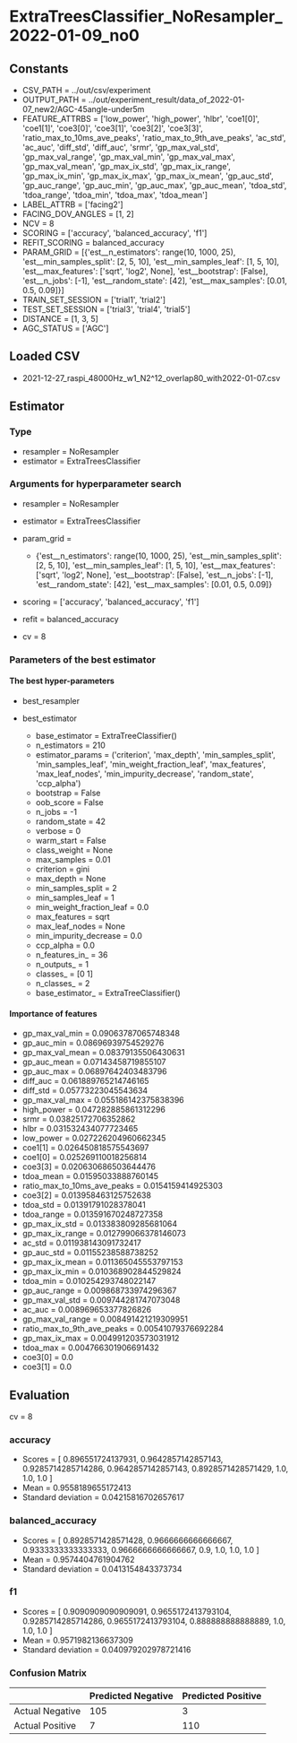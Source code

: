 # ExtraTreesClassifier_NoResampler_2022-01-09_no0
## Constants
- CSV_PATH = ../out/csv/experiment
- OUTPUT_PATH = ../out/experiment_result/data_of_2022-01-07_new2/AGC-45angle-under5m
- FEATURE_ATTRBS = ['low_power', 'high_power', 'hlbr', 'coe1[0]', 'coe1[1]', 'coe3[0]', 'coe3[1]', 'coe3[2]', 'coe3[3]', 'ratio_max_to_10ms_ave_peaks', 'ratio_max_to_9th_ave_peaks', 'ac_std', 'ac_auc', 'diff_std', 'diff_auc', 'srmr', 'gp_max_val_std', 'gp_max_val_range', 'gp_max_val_min', 'gp_max_val_max', 'gp_max_val_mean', 'gp_max_ix_std', 'gp_max_ix_range', 'gp_max_ix_min', 'gp_max_ix_max', 'gp_max_ix_mean', 'gp_auc_std', 'gp_auc_range', 'gp_auc_min', 'gp_auc_max', 'gp_auc_mean', 'tdoa_std', 'tdoa_range', 'tdoa_min', 'tdoa_max', 'tdoa_mean']
- LABEL_ATTRB = ['facing2']
- FACING_DOV_ANGLES = [1, 2]
- NCV = 8
- SCORING = ['accuracy', 'balanced_accuracy', 'f1']
- REFIT_SCORING = balanced_accuracy
- PARAM_GRID = [{'est__n_estimators': range(10, 1000, 25), 'est__min_samples_split': [2, 5, 10], 'est__min_samples_leaf': [1, 5, 10], 'est__max_features': ['sqrt', 'log2', None], 'est__bootstrap': [False], 'est__n_jobs': [-1], 'est__random_state': [42], 'est__max_samples': [0.01, 0.5, 0.09]}]
- TRAIN_SET_SESSION = ['trial1', 'trial2']
- TEST_SET_SESSION = ['trial3', 'trial4', 'trial5']
- DISTANCE = [1, 3, 5]
- AGC_STATUS = ['AGC']

## Loaded CSV
- 2021-12-27_raspi_48000Hz_w1_N2^12_overlap80_with2022-01-07.csv

## Estimator
### Type
- resampler = NoResampler
- estimator = ExtraTreesClassifier

### Arguments for hyperparameter search
- resampler = NoResampler
- estimator = ExtraTreesClassifier
- param_grid = 
	- {'est__n_estimators': range(10, 1000, 25), 'est__min_samples_split': [2, 5, 10], 'est__min_samples_leaf': [1, 5, 10], 'est__max_features': ['sqrt', 'log2', None], 'est__bootstrap': [False], 'est__n_jobs': [-1], 'est__random_state': [42], 'est__max_samples': [0.01, 0.5, 0.09]}

- scoring = ['accuracy', 'balanced_accuracy', 'f1']
- refit = balanced_accuracy
- cv = 8

### Parameters of the best estimator
#### The best hyper-parameters
- best_resampler

- best_estimator
	- base_estimator = ExtraTreeClassifier()
	- n_estimators = 210
	- estimator_params = ('criterion', 'max_depth', 'min_samples_split', 'min_samples_leaf', 'min_weight_fraction_leaf', 'max_features', 'max_leaf_nodes', 'min_impurity_decrease', 'random_state', 'ccp_alpha')
	- bootstrap = False
	- oob_score = False
	- n_jobs = -1
	- random_state = 42
	- verbose = 0
	- warm_start = False
	- class_weight = None
	- max_samples = 0.01
	- criterion = gini
	- max_depth = None
	- min_samples_split = 2
	- min_samples_leaf = 1
	- min_weight_fraction_leaf = 0.0
	- max_features = sqrt
	- max_leaf_nodes = None
	- min_impurity_decrease = 0.0
	- ccp_alpha = 0.0
	- n_features_in_ = 36
	- n_outputs_ = 1
	- classes_ = [0 1]
	- n_classes_ = 2
	- base_estimator_ = ExtraTreeClassifier()

#### Importance of features
- gp_max_val_min = 0.09063787065748348
- gp_auc_min = 0.08696939754529276
- gp_max_val_mean = 0.08379135506430631
- gp_auc_mean = 0.07143458719855107
- gp_auc_max = 0.06897642403483796
- diff_auc = 0.061889765214746165
- diff_std = 0.05773223045543634
- gp_max_val_max = 0.055186142375838396
- high_power = 0.047282885861312296
- srmr = 0.03825172706352862
- hlbr = 0.031532434077723465
- low_power = 0.027226204960662345
- coe1[1] = 0.026450818575543697
- coe1[0] = 0.025269110018256814
- coe3[3] = 0.020630686503644476
- tdoa_mean = 0.01595033888760145
- ratio_max_to_10ms_ave_peaks = 0.0154159414925303
- coe3[2] = 0.013958463125752638
- tdoa_std = 0.01391791028378041
- tdoa_range = 0.013591670248727358
- gp_max_ix_std = 0.013383809285681064
- gp_max_ix_range = 0.012799066378146073
- ac_std = 0.011938143091732417
- gp_auc_std = 0.01155238588738252
- gp_max_ix_mean = 0.011365045553797153
- gp_max_ix_min = 0.010368902844529824
- tdoa_min = 0.010254293748022147
- gp_auc_range = 0.009868733974296367
- gp_max_val_std = 0.009744281747073048
- ac_auc = 0.008969653377826826
- gp_max_val_range = 0.008491421219309951
- ratio_max_to_9th_ave_peaks = 0.00541079376692284
- gp_max_ix_max = 0.004991203573031912
- tdoa_max = 0.004766301906691432
- coe3[0] = 0.0
- coe3[1] = 0.0

## Evaluation
cv = 8
### accuracy
- Scores = [ 0.896551724137931, 0.9642857142857143, 0.9285714285714286, 0.9642857142857143, 0.8928571428571429, 1.0, 1.0, 1.0 ]
- Mean = 0.9558189655172413
- Standard deviation = 0.04215816702657617

### balanced_accuracy
- Scores = [ 0.8928571428571428, 0.9666666666666667, 0.9333333333333333, 0.9666666666666667, 0.9, 1.0, 1.0, 1.0 ]
- Mean = 0.9574404761904762
- Standard deviation = 0.0413154843373734

### f1
- Scores = [ 0.9090909090909091, 0.9655172413793104, 0.9285714285714286, 0.9655172413793104, 0.888888888888889, 1.0, 1.0, 1.0 ]
- Mean = 0.9571982136637309
- Standard deviation = 0.040979202978721416

### Confusion Matrix
|  | Predicted Negative | Predicted Positive |
| --- | --- | --- |
| Actual Negative | 105 | 3 |
| Actual Positive | 7 | 110 |

      